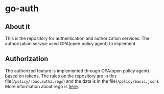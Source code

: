 # go-auth

## About it
This is the repository for authentication and authorization services. The authorization service used OPA(open policy agent) to implement.

## Authorization
The authorized feature is implemented through OPA(open policy agent) based on tokens. The rules on the repository are in this file(`/policy/rbac.authz.rego`) and the data is in the file(`/policy/basic.json`). More information about rego is [here](https://www.openpolicyagent.org/).
